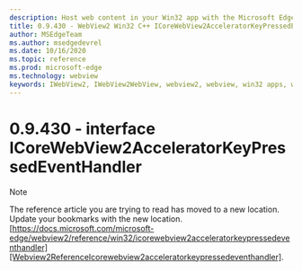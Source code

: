 ```yaml
---
description: Host web content in your Win32 app with the Microsoft Edge WebView2 control
title: 0.9.430 - WebView2 Win32 C++ ICoreWebView2AcceleratorKeyPressedEventHandler
author: MSEdgeTeam
ms.author: msedgedevrel
ms.date: 10/16/2020
ms.topic: reference
ms.prod: microsoft-edge
ms.technology: webview
keywords: IWebView2, IWebView2WebView, webview2, webview, win32 apps, win32, edge, ICoreWebView2, ICoreWebView2Host, browser control, edge html
---
```


# 0.9.430 - interface ICoreWebView2AcceleratorKeyPressedEventHandler 

> [!NOTE]
> The reference article you are trying to read has moved to a new location.  
> Update your bookmarks with the new location.  
> [https://docs.microsoft.com/microsoft-edge/webview2/reference/win32/icorewebview2acceleratorkeypressedeventhandler][Webview2ReferenceIcorewebview2acceleratorkeypressedeventhandler].  

[Webview2ReferenceIcorewebview2acceleratorkeypressedeventhandler]: /microsoft-edge/webview2/reference/win32/icorewebview2acceleratorkeypressedeventhandler "interface ICoreWebView2AcceleratorKeyPressedEventHandler | Microsoft Docs"
